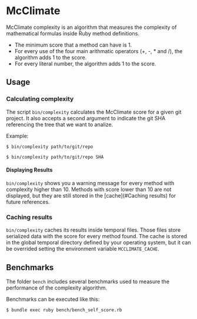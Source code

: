 # McClimate

McClimate complexity is an algorithm that measures the complexity of mathematical formulas inside Ruby method definitions.

- The minimum score that a method can have is 1.
- For every use of the four main arithmatic operators (+, -, * and /), the algorithm adds 1 to the score.
- For every literal number, the algorithm adds 1 to the score.

## Usage

### Calculating complexity

The script `bin/complexity` calculates the McClimate score for a given git project. It also accepts a second argument to indicate
the git SHA referencing the tree that we want to analize.

Example:

```
$ bin/complexity path/to/git/repo
```

```
$ bin/complexity path/to/git/repo SHA
```

#### Displaying Results

`bin/complexity` shows you a warning message for every method with complexity higher than 10.
Methods with score lower than 10 are not displayed, but they are still stored in the [cache](#Caching results) for future references.

### Caching results

`bin/complexity` caches its results inside temporal files. Those files store serialized data with the score for every method found.
The cache is stored in the global temporal directory defined by your operating system, but it can be overrided setting the environment variable `MCCLIMATE_CACHE`.

## Benchmarks

The folder `bench` includes several benchmarks used to measure the performance of the complexity algorithm.

Benchmarks can be executed like this:

```
$ bundle exec ruby bench/bench_self_score.rb
```

